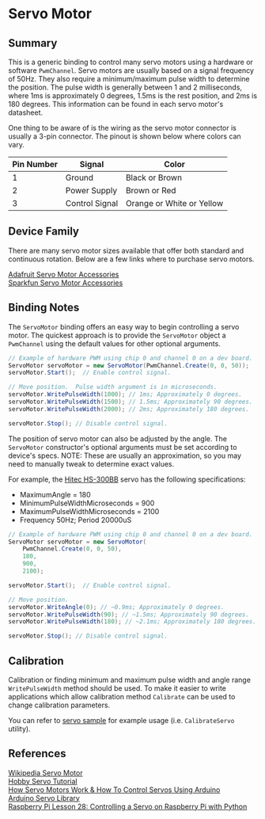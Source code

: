 ﻿# Servo Motor

## Summary

This is a generic binding to control many servo motors using a hardware or software `PwmChannel`.  Servo motors are usually based on a signal frequency of 50Hz.  They also require a minimum/maximum pulse width to determine the position.  The pulse width is generally between 1 and 2 milliseconds, where 1ms is approximately 0 degrees, 1.5ms is the rest position, and 2ms is 180 degrees.  This information can be found in each servo motor's datasheet.  

One thing to be aware of is the wiring as the servo motor connector is usually a 3-pin connector.  The pinout is shown below where colors can vary.

| Pin Number | Signal         | Color                     |
|------------|----------------|---------------------------|
| 1          | Ground         | Black or Brown            |
| 2          | Power Supply   | Brown or Red              |
| 3          | Control Signal | Orange or White or Yellow |

## Device Family

There are many servo motor sizes available that offer both standard and continuous rotation.  Below are a few links where to purchase servo motors.

[Adafruit Servo Motor Accessories](https://www.adafruit.com/?q=servo)  
[Sparkfun Servo Motor Accessories](https://www.sparkfun.com/categories/245)  

## Binding Notes

The `ServoMotor` binding offers an easy way to begin controlling a servo motor.  The quickest approach is to provide the `ServoMotor` object a `PwmChannel` using the default values for other optional arguments.

```csharp
// Example of hardware PWM using chip 0 and channel 0 on a dev board.
ServoMotor servoMotor = new ServoMotor(PwmChannel.Create(0, 0, 50));
servoMotor.Start();  // Enable control signal.

// Move position.  Pulse width argument is in microseconds.
servoMotor.WritePulseWidth(1000); // 1ms; Approximately 0 degrees.
servoMotor.WritePulseWidth(1500); // 1.5ms; Approximately 90 degrees.
servoMotor.WritePulseWidth(2000); // 2ms; Approximately 180 degrees.

servoMotor.Stop(); // Disable control signal.
```

The position of servo motor can also be adjusted by the angle.  The `ServoMotor` constructor's optional arguments must be set according to device's specs.  NOTE: These are usually an approximation, so you may need to manually tweak to determine exact values.

For example, the [Hitec HS-300BB](https://servodatabase.com/servo/hitec/hs-300bb) servo has the following specifications:
- MaximumAngle = 180
- MinimumPulseWidthMicroseconds = 900
- MaximumPulseWidthMicroseconds = 2100
- Frequency 50Hz; Period 20000uS

```csharp
// Example of hardware PWM using chip 0 and channel 0 on a dev board.
ServoMotor servoMotor = new ServoMotor(
    PwmChannel.Create(0, 0, 50),
    180,
    900,
    2100);

servoMotor.Start();  // Enable control signal.

// Move position.
servoMotor.WriteAngle(0); // ~0.9ms; Approximately 0 degrees.
servoMotor.WritePulseWidth(90); // ~1.5ms; Approximately 90 degrees.
servoMotor.WritePulseWidth(180); // ~2.1ms; Approximately 180 degrees.

servoMotor.Stop(); // Disable control signal.
```

## Calibration

Calibration or finding minimum and maximum pulse width and angle range `WritePulseWidth` method should be used.
To make it easier to write applications which allow calibration method `Calibrate` can be used to change calibration parameters.

You can refer to [servo sample](../Pca9685/samples/Pca9685.Sample.cs) for example usage (i.e. `CalibrateServo` utility).

## References

[Wikipedia Servo Motor](https://en.wikipedia.org/wiki/Servomotor)  
[Hobby Servo Tutorial](https://learn.sparkfun.com/tutorials/hobby-servo-tutorial/all)  
[How Servo Motors Work & How To Control Servos Using Arduino](https://howtomechatronics.com/how-it-works/how-servo-motors-work-how-to-control-servos-using-arduino/)  
[Arduino Servo Library](https://www.arduino.cc/en/Reference/Servo)  
[Raspberry Pi Lesson 28: Controlling a Servo on Raspberry Pi with Python](http://www.toptechboy.com/raspberry-pi/raspberry-pi-lesson-28-controlling-a-servo-on-raspberry-pi-with-python/)  
